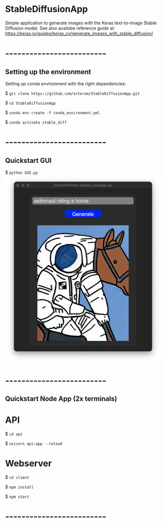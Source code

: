 # StableDiffusionApp
Simple application to generate images with the Keras text-to-image Stable Diffusion model.
See also availabe reference guide at: 
https://keras.io/guides/keras_cv/generate_images_with_stable_diffusion/
# -------------------------
## Setting up the environment
Setting up conda environment with the right dependencies:

$ `git clone https://github.com/arterom/StableDiffusionApp.git`

$ `cd StableDiffusionApp`

$ `conda env create -f conda_environment.yml`

$ `conda activate stable_diff`

# -------------------------

## Quickstart GUI

$ `python GUI.py`
![Model](example.png)
# -------------------------

## Quickstart Node App (2x terminals)

# API

$ `cd api`

$ `uvicorn api:app --reload`

# Webserver

$ `cd client`

$ `npm install`

$ `npm start`

# -------------------------